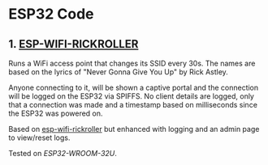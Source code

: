 # ESP32 Code

## 1. [ESP-WIFI-RICKROLLER](esp-wifi-rickroller/esp-wifi-rickroller.ino)

Runs a WiFi access point that changes its SSID every 30s. The names are based on the lyrics of "Never Gonna Give You Up" by Rick Astley.

Anyone connecting to it, will be shown a captive portal and the connection will be logged on the ESP32 via SPIFFS. No client details are logged, only that a connection was made and a timestamp based on milliseconds since the ESP32 was powered on.

Based on [esp-wifi-rickroller](https://github.com/marcelstoer/esp-wifi-rickroller) but enhanced with logging and an admin page to view/reset logs.

Tested on *ESP32-WROOM-32U*.

